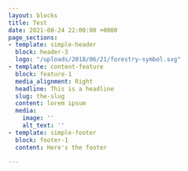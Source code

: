 ```yaml
---
layout: blocks
title: Test
date: 2021-08-24 22:00:00 +0000
page_sections:
- template: simple-header
  block: header-3
  logo: "/uploads/2018/06/21/forestry-symbol.svg"
- template: content-feature
  block: feature-1
  media_alignment: Right
  headline: This is a headline
  slug: the-slug
  content: lorem ipsum
  media:
    image: ''
    alt_text: ''
- template: simple-footer
  block: footer-1
  content: Here's the footer

---
```

